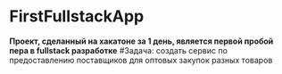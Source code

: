 # FirstFullstackApp
**Проект, сделанный на хакатоне за 1 день, является первой пробой пера в fullstack разработке**
#Задача: создать сервис по предоставлению поставщиков для оптовых закупок разных товаров
